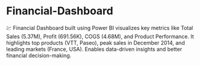 # Financial-Dashboard
💹 Financial Dashboard built using Power BI visualizes key metrics like Total Sales (5.37M), Profit (691.56K), COGS (4.68M), and Product Performance. It highlights top products (VTT, Paseo), peak sales in December 2014, and leading markets (France, USA). Enables data-driven insights and better financial decision-making.
